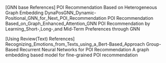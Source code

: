 [GNN base References]
POI Recommendation Based on Heterogeneous Graph Embedding
DynaPosGNN_Dynamic-Positional_GNN_for_Next_POI_Recommendation
POI Recommendation Based_on_Graph_Enhanced_Attention_GNN
POI Recommendation by Learning_Short-,Long-,and Mid-Term Preferences through GNN

[Using Review(Text) References]
Recognizing_Emotions_from_Texts_using_a_Bert-Based_Approach
Group-Based Recurrent Neural Networks for POI Recommendation
A graph embedding based model for fine-grained POI recommendation
